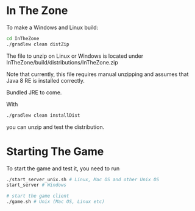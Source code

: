 In The Zone
===========

To make a Windows and Linux build:

```bash
cd InTheZone
./gradlew clean distZip
```

The file to unzip on Linux or Windows is located under
InTheZone/build/distributions/InTheZone.zip

Note that currently, this file requires manual unzipping and 
assumes that Java 8 RE is installed correctly.

Bundled JRE to come.

With

```bash
./gradlew clean installDist
```

you can unzip and test the distribution.

Starting The Game
=================

To start the game and test it, you need to run

```bash
./start_server_unix.sh # Linux, Mac OS and other Unix OS
start_server # Windows

# start the game client
./game.sh # Unix (Mac OS, Linux etc)

```

